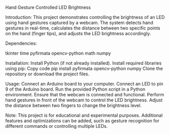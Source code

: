 Hand Gesture Controlled LED Brightness

Introduction:
This project demonstrates controlling the brightness of an LED using hand gestures captured by a webcam. The system detects hand gestures in real-time, calculates the distance between two specific points on the hand (finger tips), and adjusts the LED brightness accordingly.

Dependencies:

tkinter
time
pyfirmata
opencv-python
math
numpy

Installation:
Install Python (if not already installed).
Install required libraries using pip:
Copy code
pip install pyfirmata opencv-python numpy
Clone the repository or download the project files.

Usage:
Connect an Arduino board to your computer.
Connect an LED to pin 9 of the Arduino board.
Run the provided Python script in a Python environment.
Ensure that the webcam is connected and functional.
Perform hand gestures in front of the webcam to control the LED brightness.
Adjust the distance between two fingers to change the brightness level.


Note:
This project is for educational and experimental purposes.
Additional features and optimizations can be added, such as gesture recognition for different commands or controlling multiple LEDs.

